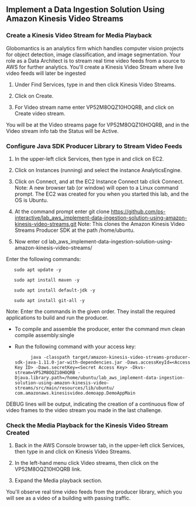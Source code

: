 ## Implement a Data Ingestion Solution Using Amazon Kinesis Video Streams

### Create a Kinesis Video Stream for Media Playback

Globomantics is an analytics firm which handles computer vision projects for object detection, image classification, and image segmentation. Your role as a Data Architect is to stream real time video feeds from a source to AWS for further analytics. You'll create a Kinesis Video Stream where live video feeds will later be ingested


1. Under Find Services, type in and then click Kinesis Video Streams.

1. Click on Create.

1. For Video stream name enter VP52M8OQZ10HOQRB, and click on Create video stream.

You will be at the Video streams page for VP52M8OQZ10HOQRB, and in the Video stream info tab the Status will be Active.


### Configure Java SDK Producer Library to Stream Video Feeds


1. In the upper-left click Services, then type in and click on EC2.

1. Click on Instances (running) and select the instance AnalyticsEngine.

1. Click on Connect, and at the EC2 Instance Connect tab click Connect.
Note: A new browser tab (or window) will open to a Linux command prompt. The EC2 was created for you when you started this lab, and the OS is Ubuntu.

1. At the command prompt enter git clone https://github.com/ps-interactive/lab_aws_implement-data-ingestion-solution-using-amazon-kinesis-video-streams.git
Note: This clones the Amazon Kinesis Video Streams Producer SDK at the path /home/ubuntu.

1. Now enter cd lab_aws_implement-data-ingestion-solution-using-amazon-kinesis-video-streams/ 

Enter the following commands:

       sudo apt update -y 

       sudo apt install maven -y

       sudo apt install default-jdk -y

       sudo apt install git-all -y

Note: Enter the commands in the given order. They install the required applications to build and run the producer.

- To compile and assemble the producer, enter the command mvn clean compile assembly:single

- Run the following command with your access key:

            java -classpath target/amazon-kinesis-video-streams-producer-sdk-java-1.11.0-jar-with-dependencies.jar -Daws.accessKeyId=<Access Key ID> -Daws.secretKey=<Secret Access Key> -Dkvs-stream=VP52M8OQZ10HOQRB -Djava.library.path=/home/ubuntu/lab_aws_implement-data-ingestion-solution-using-amazon-kinesis-video-streams/src/main/resources/lib/ubuntu/ com.amazonaws.kinesisvideo.demoapp.DemoAppMain

DEBUG lines will be output, indicating the creation of a continuous flow of video frames to the video stream you made in the last challenge.


### Check the Media Playback for the Kinesis Video Stream Created

1. Back in the AWS Console browser tab, in the upper-left click Services, then type in and click on Kinesis Video Streams.

1. In the left-hand menu click Video streams, then click on the VP52M8OQZ10HOQRB link.

1. Expand the Media playback section.

You'll observe real time video feeds from the producer library, which you will see as a video of a building with passing traffic.
